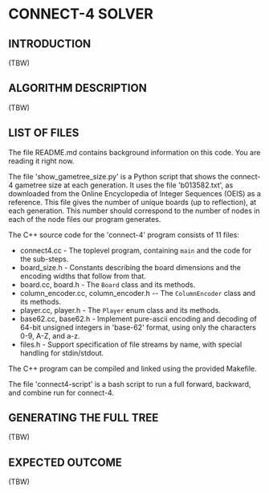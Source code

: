
CONNECT-4 SOLVER
================

INTRODUCTION
------------

(TBW)

ALGORITHM DESCRIPTION
---------------------

(TBW)

LIST OF FILES
-------------

The file README.md contains background information on this code. You are reading it right now.

The file 'show_gametree_size.py' is a Python script that shows the connect-4 gametree size at each generation.
It uses the file 'b013582.txt', as downloaded from the Online Encyclopedia of Integer Sequences (OEIS) as a reference.
This file gives the number of unique boards (up to reflection), at each generation. This number should correspond
to the number of nodes in each of the node files our program generates.

The C++ source code for the 'connect-4' program consists of 11 files:

* connect4.cc - The toplevel program, containing `main` and the code for the sub-steps.
* board_size.h - Constants describing the board dimensions and the encoding widths that follow from that.
* board.cc, board.h - The `Board` class and its methods.
* column_encoder.cc, column_encoder.h -- The `ColumnEncoder` class and its methods.
* player.cc, player.h - The `Player` enum class and its methods.
* base62.cc, base62.h - Implement pure-ascii encoding and decoding of 64-bit unsigned integers in 'base-62' format, using only the characters 0-9, A-Z, and a-z.
* files.h - Support specification of file streams by name, with special handling for stdin/stdout.

The C++ program can be compiled and linked using the provided Makefile.

The file 'connect4-script' is a bash script to run a full forward, backward, and combine run for connect-4.

GENERATING THE FULL TREE
------------------------

(TBW)

EXPECTED OUTCOME
----------------

(TBW)
